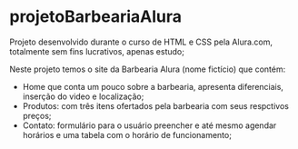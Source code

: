 # projetoBarbeariaAlura

Projeto desenvolvido durante o curso de HTML e CSS pela Alura.com, totalmente sem fins lucrativos, apenas estudo;

Neste projeto temos o site da Barbearia Alura (nome fictício) que contém:
   - Home que conta um pouco sobre a barbearia, apresenta diferenciais, inserção do video e localização;
   - Produtos: com três itens ofertados pela barbearia com seus respctivos preços;
   - Contato: formulário para o usuário preencher e até mesmo agendar horários e uma tabela com o horário de funcionamento;



